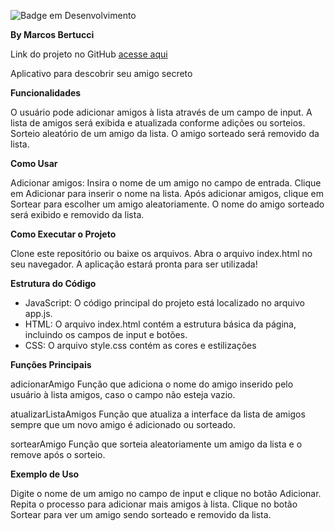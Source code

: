 ![Badge em Desenvolvimento](http://img.shields.io/static/v1?label=STATUS&message=EM%20DESENVOLVIMENTO&color=GREEN&style=for-the-badge)

**By Marcos Bertucci** 

Link do projeto no GitHub [acesse aqui](https://github.com/MarcosBertucci/Challenge-Alura-Amigo-Secreto "Title")

Aplicativo para descobrir seu amigo secreto

**Funcionalidades**

O usuário pode adicionar amigos à lista através de um campo de input.
A lista de amigos será exibida e atualizada conforme adições ou sorteios.
Sorteio aleatório de um amigo da lista. O amigo sorteado será removido da lista.

**Como Usar**

Adicionar amigos:
Insira o nome de um amigo no campo de entrada.
Clique em Adicionar para inserir o nome na lista.
Após adicionar amigos, clique em Sortear para escolher um amigo aleatoriamente.
O nome do amigo sorteado será exibido e removido da lista.

**Como Executar o Projeto**

Clone este repositório ou baixe os arquivos.
Abra o arquivo index.html no seu navegador.
A aplicação estará pronta para ser utilizada!

**Estrutura do Código**

 * JavaScript: O código principal do projeto está localizado no arquivo app.js.
 * HTML: O arquivo index.html contém a estrutura básica da página, incluindo os campos de input e botões.
 * CSS: O arquivo style.css contém as cores e estilizações

**Funções Principais**

adicionarAmigo
Função que adiciona o nome do amigo inserido pelo usuário à lista amigos, caso o campo não esteja vazio.

atualizarListaAmigos
Função que atualiza a interface da lista de amigos sempre que um novo amigo é adicionado ou sorteado.

sortearAmigo
Função que sorteia aleatoriamente um amigo da lista e o remove após o sorteio.

**Exemplo de Uso**

Digite o nome de um amigo no campo de input e clique no botão Adicionar.
Repita o processo para adicionar mais amigos à lista.
Clique no botão Sortear para ver um amigo sendo sorteado e removido da lista.
